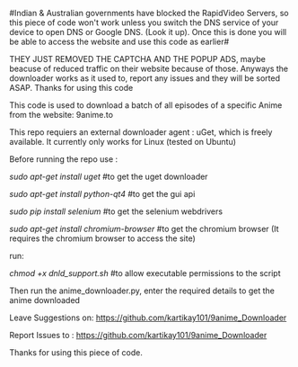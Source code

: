#Indian & Australian governments have blocked the RapidVideo Servers, so this piece of code won't work unless you switch the DNS service of your device to open DNS or Google DNS. (Look it up). Once this is done you will be able to access the website and use this code as earlier#

THEY JUST REMOVED THE CAPTCHA AND THE POPUP ADS, maybe beacuse of reduced traffic on their website because of those.
Anyways the downloader works as it used to, report any issues and they will be sorted ASAP. Thanks for using this code

This code is used to download a batch of all episodes of a specific Anime from the website: 9anime.to

This repo requiers an external downloader agent : uGet, which is freely available.
It currently only works for Linux (tested on Ubuntu)

Before running the repo use :


*sudo apt-get install uget*    #to get the uget downloader

*sudo apt-get install python-qt4* #to get the gui api

*sudo pip install selenium*	#to get the selenium webdrivers

*sudo apt-get install chromium-browser* #to get the chromium browser (It requires the chromium browser to access the site)

run:

*chmod +x dnld_support.sh*  #to allow executable permissions to the script


Then run the anime_downloader.py, enter the required details to get the anime downloaded


Leave Suggestions on: https://github.com/kartikay101/9anime_Downloader

Report Issues to : https://github.com/kartikay101/9anime_Downloader

Thanks for using this piece of code.
